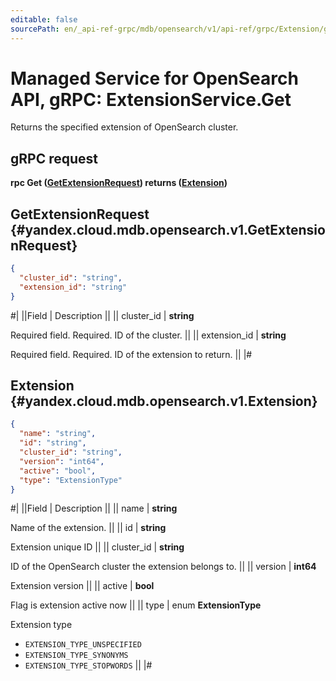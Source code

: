 ```yaml
---
editable: false
sourcePath: en/_api-ref-grpc/mdb/opensearch/v1/api-ref/grpc/Extension/get.md
---
```


# Managed Service for OpenSearch API, gRPC: ExtensionService.Get

Returns the specified extension of OpenSearch cluster.

## gRPC request

**rpc Get ([GetExtensionRequest](#yandex.cloud.mdb.opensearch.v1.GetExtensionRequest)) returns ([Extension](#yandex.cloud.mdb.opensearch.v1.Extension))**

## GetExtensionRequest {#yandex.cloud.mdb.opensearch.v1.GetExtensionRequest}

```json
{
  "cluster_id": "string",
  "extension_id": "string"
}
```

#|
||Field | Description ||
|| cluster_id | **string**

Required field. Required. ID of the cluster. ||
|| extension_id | **string**

Required field. Required. ID of the extension to return. ||
|#

## Extension {#yandex.cloud.mdb.opensearch.v1.Extension}

```json
{
  "name": "string",
  "id": "string",
  "cluster_id": "string",
  "version": "int64",
  "active": "bool",
  "type": "ExtensionType"
}
```

#|
||Field | Description ||
|| name | **string**

Name of the extension. ||
|| id | **string**

Extension unique ID ||
|| cluster_id | **string**

ID of the OpenSearch cluster the extension belongs to. ||
|| version | **int64**

Extension version ||
|| active | **bool**

Flag is extension active now ||
|| type | enum **ExtensionType**

Extension type

- `EXTENSION_TYPE_UNSPECIFIED`
- `EXTENSION_TYPE_SYNONYMS`
- `EXTENSION_TYPE_STOPWORDS` ||
|#